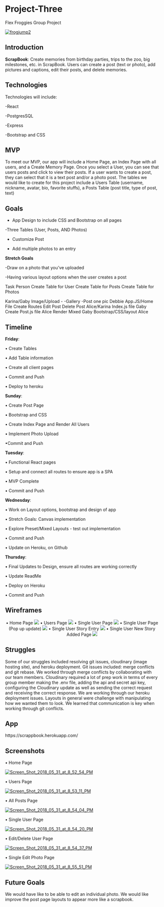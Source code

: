 # Project-Three
Flex Froggies Group Project

<a href="https://imgbb.com/"><img src="https://preview.ibb.co/mjRVJJ/frogjump2.gif" alt="frogjump2" border="0"></a>

## Introduction

**ScrapBook**: Create memories from birthday parties, trips to the zoo, big milestones, etc. in ScrapBook. Users can create a post (text or photo), add pictures and captions, edit their posts, and delete memories.

## Technologies

Technologies will include:

-React

-PostgresSQL

-Express

-Bootstrap and CSS


## MVP

To meet our MVP, our app will include a Home Page, an Index Page with all users, and a Create Memory Page. Once you select a User, you can see that users posts and click to view their posts. If a user wants to create a post, they can select that it is a text post and/or a photo post.
The tables we would like to create for this project include a Users Table (username, nickname, avatar, bio, favorite stuffs), a Posts Table (post title, type of post, text)

## Goals

- App Design to include CSS and Bootstrap on all pages

-Three Tables (User, Posts, AND Photos)

- Customize Post

- Add multiple photos to an entry



**Stretch Goals**

-Draw on a photo that you’ve uploaded

-Having various layout options when the user creates a post


Task
Person
Create Table for User
Create Table for Posts
Create Table for Photos


Karina/Gaby
Image/Upload -
-Gallery
-Post one pic
Debbie
App.JS/Home File
Create Routes
Edit Post
Delete Post
Alice/Karina
Index.js file
Gaby
Create Post.js file
Alice
Render Mixed
Gaby
Bootstrap/CSS/layout
Alice



## Timeline

**Friday**:

• Create Tables

• Add Table information

• Create all client pages

• Commit and Push

• Deploy to heroku


**Sunday**:

• Create Post Page


• Bootstrap and CSS


• Create Index Page and Render All Users

• Implement Photo Upload


•Commit and Push


**Tuesday**:

•	Functional React pages

•	Setup and connect all routes to ensure app is a SPA


•	MVP Complete


•	Commit and Push


**Wednesday**:

•	Work on Layout options, bootstrap and design of app


•	Stretch Goals: Canvas implementation


•	Explore Preset/Mixed Layouts - test out implementation


•	Commit and Push


•	Update on Heroku, on Github

**Thursday**:

•	Final Updates to Design, ensure all routes are working correctly

•	Update ReadMe

•	Deploy on Heroku

•	Commit and Push




## Wireframes
<p style="text-align:center">
•	Home Page
<img src="images/home-page.png">
•	Users Page
<img src="images/users-page.png">
•	Single User Page
<img src="images/single-user.png">
•	Single User Page (Pop up update)
<img src="images/pop-up-single-user.png">
•	Single User Story Entry
<img src="images/story-entry-single-user.png">
•	Single User New Story Added Page
<img src="images/new-story-added.png">
</p>

## Struggles
<p>Some of our struggles included resolving git issues, cloudinary (image hosting site), and heroku deployment. Git issues included: merge conflicts and git rebase.  We worked through merge conflicts by collaborating with our team members. Cloudinary required a lot of prep work in terms of every group member making the .env file, adding the api and secret api key,  configuring the Cloudinary update as well as sending the correct request and receiving the correct response. We are working through our heroku deployment issues. Layouts in general were challenge with manipulating how we wanted them to look.  We learned that communication is key when working through git conflicts.</p>

## App
<p>https://scrappbook.herokuapp.com/</p>

<p style="text-align:center">

## Screenshots
•	Home Page


<a href="https://ibb.co/gxf7yJ"><img src="https://preview.ibb.co/cTL7yJ/Screen_Shot_2018_05_31_at_8_52_54_PM.png" alt="Screen_Shot_2018_05_31_at_8_52_54_PM" border="0"></a>


•	Users Page


<a href="https://ibb.co/bAdudJ"><img src="https://preview.ibb.co/dD5J5y/Screen_Shot_2018_05_31_at_8_53_11_PM.png" alt="Screen_Shot_2018_05_31_at_8_53_11_PM" border="0"></a>


•	All Posts Page


<a href="https://ibb.co/euz0JJ"><img src="https://preview.ibb.co/jJ3SyJ/Screen_Shot_2018_05_31_at_8_54_04_PM.png" alt="Screen_Shot_2018_05_31_at_8_54_04_PM" border="0"></a>


•	Single User Page


<a href="https://ibb.co/hcZpCd"><img src="https://preview.ibb.co/cjMEdJ/Screen_Shot_2018_05_31_at_8_54_20_PM.png" alt="Screen_Shot_2018_05_31_at_8_54_20_PM" border="0"></a>


•	Edit/Delete User Page


<a href="https://ibb.co/doh9Cd"><img src="https://preview.ibb.co/cugQky/Screen_Shot_2018_05_31_at_8_54_37_PM.png" alt="Screen_Shot_2018_05_31_at_8_54_37_PM" border="0"></a>


•	Single Edit Photo Page


<a href="https://ibb.co/bPN9Cd"><img src="https://preview.ibb.co/cvE0JJ/Screen_Shot_2018_05_31_at_8_55_51_PM.png" alt="Screen_Shot_2018_05_31_at_8_55_51_PM" border="0"></a><br /></a>
</p>


## Future Goals
<p>We would have like to be able to edit an individual photo. We would like improve the post page layouts to appear more like a scrapbook.</p>
